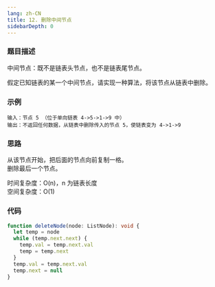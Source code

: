 ```yaml
---
lang: zh-CN
title: 12. 删除中间节点
sidebarDepth: 0
---
```


### 题目描述

中间节点：既不是链表头节点，也不是链表尾节点。

假定已知链表的某一个中间节点，请实现一种算法，将该节点从链表中删除。


### 示例

```
输入：节点 5 （位于单向链表 4->5->1->9 中）
输出：不返回任何数据，从链表中删除传入的节点 5，使链表变为 4->1->9
```


### 思路

从该节点开始，把后面的节点向前复制一格。  
删除最后一个节点。

时间复杂度：O(n)，n 为链表长度  
空间复杂度：O(1)


### 代码

```ts
function deleteNode(node: ListNode): void {
  let temp = node
  while (temp.next.next) {
    temp.val = temp.next.val
    temp = temp.next
  }
  temp.val = temp.next.val
  temp.next = null
}
```

